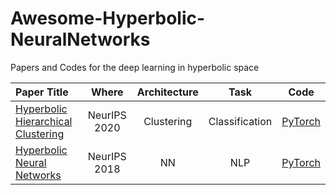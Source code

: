 # Awesome-Hyperbolic-NeuralNetworks
Papers and Codes for the deep learning in hyperbolic space 


| Paper Title |    Where       |         Architecture   |      Task           |        Code            | 
|:------------|:--------------:|:----------------------:|:-----------------------:|:----------------------:|
| [Hyperbolic Hierarchical Clustering](https://arxiv.org/abs/2010.00402) | NeurIPS 2020 | Clustering | Classification  | [PyTorch](https://github.com/ruocwang/darts-pt)|
| [Hyperbolic Neural Networks](https://openreview.net/pdf?id=PKubaeJkw3) | NeurIPS 2018 | NN | NLP | [PyTorch](https://github.com/ruocwang/darts-pt)|

